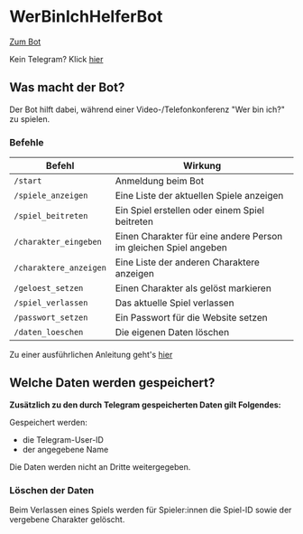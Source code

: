# WerBinIchHelferBot

[Zum Bot](https://t.me/wer_bin_ich_gamebot)

Kein Telegram? Klick [hier](https://werbinich.xyz)

## Was macht der Bot?

Der Bot hilft dabei, während einer Video-/Telefonkonferenz "Wer bin ich?" zu spielen.

### Befehle

| Befehl | Wirkung |
|---|---|
| `/start` | Anmeldung beim Bot |
| `/spiele_anzeigen` | Eine Liste der aktuellen Spiele anzeigen |
| `/spiel_beitreten` | Ein Spiel erstellen oder einem Spiel beitreten |
| `/charakter_eingeben` | Einen Charakter für eine andere Person im gleichen Spiel angeben |
| `/charaktere_anzeigen` | Eine Liste der anderen Charaktere anzeigen |
| `/geloest_setzen` | Einen Charakter als gelöst markieren |
| `/spiel_verlassen` | Das aktuelle Spiel verlassen |
| `/passwort_setzen` | Ein Passwort für die Website setzen |
| `/daten_loeschen` | Die eigenen Daten löschen |

Zu einer ausführlichen Anleitung geht's [hier](docs/manual.md)

## Welche Daten werden gespeichert?

__Zusätzlich zu den durch Telegram gespeicherten Daten gilt Folgendes:__

Gespeichert werden:

- die Telegram-User-ID
- der angegebene Name

Die Daten werden nicht an Dritte weitergegeben.

### Löschen der Daten

Beim Verlassen eines Spiels werden für Spieler:innen die Spiel-ID sowie der vergebene Charakter gelöscht.
